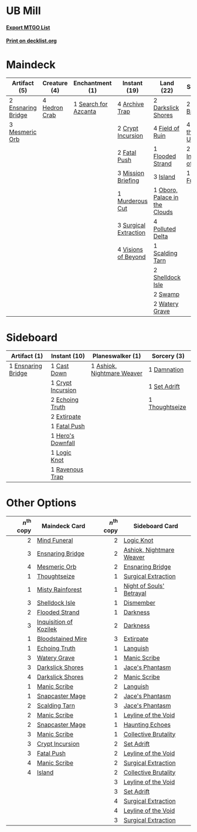 # UB Mill

#### [Export MTGO List](../collection/UB%20Mill/UB%20Mill.txt)
#### [Print on decklist.org](http://decklist.org/?deckmain=4%09Archive%20Trap%0A2%09Collective%20Brutality%0A2%09Crypt%20Incursion%0A2%09Darkslick%20Shores%0A2%09Ensnaring%20Bridge%0A2%09Fatal%20Push%0A4%09Field%20of%20Ruin%0A1%09Flooded%20Strand%0A4%09Glimpse%20the%20Unthinkable%0A4%09Hedron%20Crab%0A2%09Inquisition%20of%20Kozilek%0A3%09Island%0A3%09Mesmeric%20Orb%0A1%09Mind%20Funeral%0A3%09Mission%20Briefing%0A1%09Murderous%20Cut%0A1%09Oboro,%20Palace%20in%20the%20Clouds%0A4%09Polluted%20Delta%0A1%09Scalding%20Tarn%0A1%09Search%20for%20Azcanta%0A2%09Shelldock%20Isle%0A3%09Surgical%20Extraction%0A2%09Swamp%0A4%09Visions%20of%20Beyond%0A2%09Watery%20Grave&deckside=1%09Ashiok,%20Nightmare%20Weaver%0A1%09Cast%20Down%0A1%09Crypt%20Incursion%0A1%09Damnation%0A2%09Echoing%20Truth%0A1%09Ensnaring%20Bridge%0A2%09Extirpate%0A1%09Fatal%20Push%0A1%09Hero's%20Downfall%0A1%09Logic%20Knot%0A1%09Ravenous%20Trap%0A1%09Set%20Adrift%0A1%09Thoughtseize)
# Maindeck

|                                        Artifact (5)                                        |                                      Creature (4)                                      |                                        Enchantment (1)                                        |                                          Instant (19)                                          |                                               Land (22)                                               |                                            Sorcery (9)                                             |
|--------------------------------------------------------------------------------------------|----------------------------------------------------------------------------------------|-----------------------------------------------------------------------------------------------|------------------------------------------------------------------------------------------------|-------------------------------------------------------------------------------------------------------|----------------------------------------------------------------------------------------------------|
|2 [Ensnaring Bridge](http://gatherer.wizards.com/Pages/Card/Details.aspx?multiverseid=15866)|4 [Hedron Crab](http://gatherer.wizards.com/Pages/Card/Details.aspx?multiverseid=180348)|1 [Search for Azcanta](http://gatherer.wizards.com/Pages/Card/Details.aspx?multiverseid=435226)|4 [Archive Trap](http://gatherer.wizards.com/Pages/Card/Details.aspx?multiverseid=197538)       |2 [Darkslick Shores](http://gatherer.wizards.com/Pages/Card/Details.aspx?multiverseid=209400)          |2 [Collective Brutality](http://gatherer.wizards.com/Pages/Card/Details.aspx?multiverseid=414380)   |
|3 [Mesmeric Orb](http://gatherer.wizards.com/Pages/Card/Details.aspx?multiverseid=30008)    |                                                                                        |                                                                                               |2 [Crypt Incursion](http://gatherer.wizards.com/Pages/Card/Details.aspx?multiverseid=369056)    |4 [Field of Ruin](http://gatherer.wizards.com/Pages/Card/Details.aspx?multiverseid=435415)             |4 [Glimpse the Unthinkable](http://gatherer.wizards.com/Pages/Card/Details.aspx?multiverseid=455918)|
|                                                                                            |                                                                                        |                                                                                               |2 [Fatal Push](http://gatherer.wizards.com/Pages/Card/Details.aspx?multiverseid=423724)         |1 [Flooded Strand](http://gatherer.wizards.com/Pages/Card/Details.aspx?multiverseid=405098)            |2 [Inquisition of Kozilek](http://gatherer.wizards.com/Pages/Card/Details.aspx?multiverseid=416897) |
|                                                                                            |                                                                                        |                                                                                               |3 [Mission Briefing](http://gatherer.wizards.com/Pages/Card/Details.aspx?multiverseid=452794)   |3 [Island](http://gatherer.wizards.com/Pages/Card/Details.aspx?multiverseid=439857)                    |1 [Mind Funeral](http://gatherer.wizards.com/Pages/Card/Details.aspx?multiverseid=179599)           |
|                                                                                            |                                                                                        |                                                                                               |1 [Murderous Cut](http://gatherer.wizards.com/Pages/Card/Details.aspx?multiverseid=386613)      |1 [Oboro, Palace in the Clouds](http://gatherer.wizards.com/Pages/Card/Details.aspx?multiverseid=74206)|                                                                                                    |
|                                                                                            |                                                                                        |                                                                                               |3 [Surgical Extraction](http://gatherer.wizards.com/Pages/Card/Details.aspx?multiverseid=397706)|4 [Polluted Delta](http://gatherer.wizards.com/Pages/Card/Details.aspx?multiverseid=405104)            |                                                                                                    |
|                                                                                            |                                                                                        |                                                                                               |4 [Visions of Beyond](http://gatherer.wizards.com/Pages/Card/Details.aspx?multiverseid=220226)  |1 [Scalding Tarn](http://gatherer.wizards.com/Pages/Card/Details.aspx?multiverseid=405107)             |                                                                                                    |
|                                                                                            |                                                                                        |                                                                                               |                                                                                                |2 [Shelldock Isle](http://gatherer.wizards.com/Pages/Card/Details.aspx?multiverseid=146178)            |                                                                                                    |
|                                                                                            |                                                                                        |                                                                                               |                                                                                                |2 [Swamp](http://gatherer.wizards.com/Pages/Card/Details.aspx?multiverseid=439858)                     |                                                                                                    |
|                                                                                            |                                                                                        |                                                                                               |                                                                                                |2 [Watery Grave](http://gatherer.wizards.com/Pages/Card/Details.aspx?multiverseid=405114)              |                                                                                                    |


# Sideboard

|                                        Artifact (1)                                        |                                        Instant (10)                                        |                                          Planeswalker (1)                                           |                                       Sorcery (3)                                       |
|--------------------------------------------------------------------------------------------|--------------------------------------------------------------------------------------------|-----------------------------------------------------------------------------------------------------|-----------------------------------------------------------------------------------------|
|1 [Ensnaring Bridge](http://gatherer.wizards.com/Pages/Card/Details.aspx?multiverseid=15866)|1 [Cast Down](http://gatherer.wizards.com/Pages/Card/Details.aspx?multiverseid=442969)      |1 [Ashiok, Nightmare Weaver](http://gatherer.wizards.com/Pages/Card/Details.aspx?multiverseid=373500)|1 [Damnation](http://gatherer.wizards.com/Pages/Card/Details.aspx?multiverseid=425888)   |
|                                                                                            |1 [Crypt Incursion](http://gatherer.wizards.com/Pages/Card/Details.aspx?multiverseid=369056)|                                                                                                     |1 [Set Adrift](http://gatherer.wizards.com/Pages/Card/Details.aspx?multiverseid=386661)  |
|                                                                                            |2 [Echoing Truth](http://gatherer.wizards.com/Pages/Card/Details.aspx?multiverseid=405212)  |                                                                                                     |1 [Thoughtseize](http://gatherer.wizards.com/Pages/Card/Details.aspx?multiverseid=438676)|
|                                                                                            |2 [Extirpate](http://gatherer.wizards.com/Pages/Card/Details.aspx?multiverseid=370384)      |                                                                                                     |                                                                                         |
|                                                                                            |1 [Fatal Push](http://gatherer.wizards.com/Pages/Card/Details.aspx?multiverseid=423724)     |                                                                                                     |                                                                                         |
|                                                                                            |1 [Hero's Downfall](http://gatherer.wizards.com/Pages/Card/Details.aspx?multiverseid=373575)|                                                                                                     |                                                                                         |
|                                                                                            |1 [Logic Knot](http://gatherer.wizards.com/Pages/Card/Details.aspx?multiverseid=126151)     |                                                                                                     |                                                                                         |
|                                                                                            |1 [Ravenous Trap](http://gatherer.wizards.com/Pages/Card/Details.aspx?multiverseid=197537)  |                                                                                                     |                                                                                         |


# Other Options

|*n*<sup>th</sup> copy|                                          Maindeck Card                                          |*n*<sup>th</sup> copy|                                          Sideboard Card                                           |
|--------------------:|-------------------------------------------------------------------------------------------------|--------------------:|---------------------------------------------------------------------------------------------------|
|                    2|[Mind Funeral](http://gatherer.wizards.com/Pages/Card/Details.aspx?multiverseid=179599)          |                    2|[Logic Knot](http://gatherer.wizards.com/Pages/Card/Details.aspx?multiverseid=126151)              |
|                    3|[Ensnaring Bridge](http://gatherer.wizards.com/Pages/Card/Details.aspx?multiverseid=15866)       |                    2|[Ashiok, Nightmare Weaver](http://gatherer.wizards.com/Pages/Card/Details.aspx?multiverseid=373500)|
|                    4|[Mesmeric Orb](http://gatherer.wizards.com/Pages/Card/Details.aspx?multiverseid=30008)           |                    2|[Ensnaring Bridge](http://gatherer.wizards.com/Pages/Card/Details.aspx?multiverseid=15866)         |
|                    1|[Thoughtseize](http://gatherer.wizards.com/Pages/Card/Details.aspx?multiverseid=438676)          |                    1|[Surgical Extraction](http://gatherer.wizards.com/Pages/Card/Details.aspx?multiverseid=397706)     |
|                    1|[Misty Rainforest](http://gatherer.wizards.com/Pages/Card/Details.aspx?multiverseid=405102)      |                    1|[Night of Souls' Betrayal](http://gatherer.wizards.com/Pages/Card/Details.aspx?multiverseid=78991) |
|                    3|[Shelldock Isle](http://gatherer.wizards.com/Pages/Card/Details.aspx?multiverseid=146178)        |                    1|[Dismember](http://gatherer.wizards.com/Pages/Card/Details.aspx?multiverseid=382182)               |
|                    2|[Flooded Strand](http://gatherer.wizards.com/Pages/Card/Details.aspx?multiverseid=405098)        |                    1|[Darkness](http://gatherer.wizards.com/Pages/Card/Details.aspx?multiverseid=1434)                  |
|                    3|[Inquisition of Kozilek](http://gatherer.wizards.com/Pages/Card/Details.aspx?multiverseid=416897)|                    2|[Darkness](http://gatherer.wizards.com/Pages/Card/Details.aspx?multiverseid=1434)                  |
|                    1|[Bloodstained Mire](http://gatherer.wizards.com/Pages/Card/Details.aspx?multiverseid=405094)     |                    3|[Extirpate](http://gatherer.wizards.com/Pages/Card/Details.aspx?multiverseid=370384)               |
|                    1|[Echoing Truth](http://gatherer.wizards.com/Pages/Card/Details.aspx?multiverseid=405212)         |                    1|[Languish](http://gatherer.wizards.com/Pages/Card/Details.aspx?multiverseid=420731)                |
|                    3|[Watery Grave](http://gatherer.wizards.com/Pages/Card/Details.aspx?multiverseid=405114)          |                    1|[Manic Scribe](http://gatherer.wizards.com/Pages/Card/Details.aspx?multiverseid=409816)            |
|                    3|[Darkslick Shores](http://gatherer.wizards.com/Pages/Card/Details.aspx?multiverseid=209400)      |                    1|[Jace's Phantasm](http://gatherer.wizards.com/Pages/Card/Details.aspx?multiverseid=380245)         |
|                    4|[Darkslick Shores](http://gatherer.wizards.com/Pages/Card/Details.aspx?multiverseid=209400)      |                    2|[Manic Scribe](http://gatherer.wizards.com/Pages/Card/Details.aspx?multiverseid=409816)            |
|                    1|[Manic Scribe](http://gatherer.wizards.com/Pages/Card/Details.aspx?multiverseid=409816)          |                    2|[Languish](http://gatherer.wizards.com/Pages/Card/Details.aspx?multiverseid=420731)                |
|                    1|[Snapcaster Mage](http://gatherer.wizards.com/Pages/Card/Details.aspx?multiverseid=227676)       |                    2|[Jace's Phantasm](http://gatherer.wizards.com/Pages/Card/Details.aspx?multiverseid=380245)         |
|                    2|[Scalding Tarn](http://gatherer.wizards.com/Pages/Card/Details.aspx?multiverseid=405107)         |                    3|[Jace's Phantasm](http://gatherer.wizards.com/Pages/Card/Details.aspx?multiverseid=380245)         |
|                    2|[Manic Scribe](http://gatherer.wizards.com/Pages/Card/Details.aspx?multiverseid=409816)          |                    1|[Leyline of the Void](http://gatherer.wizards.com/Pages/Card/Details.aspx?multiverseid=107682)     |
|                    2|[Snapcaster Mage](http://gatherer.wizards.com/Pages/Card/Details.aspx?multiverseid=227676)       |                    1|[Haunting Echoes](http://gatherer.wizards.com/Pages/Card/Details.aspx?multiverseid=190577)         |
|                    3|[Manic Scribe](http://gatherer.wizards.com/Pages/Card/Details.aspx?multiverseid=409816)          |                    1|[Collective Brutality](http://gatherer.wizards.com/Pages/Card/Details.aspx?multiverseid=414380)    |
|                    3|[Crypt Incursion](http://gatherer.wizards.com/Pages/Card/Details.aspx?multiverseid=369056)       |                    2|[Set Adrift](http://gatherer.wizards.com/Pages/Card/Details.aspx?multiverseid=386661)              |
|                    3|[Fatal Push](http://gatherer.wizards.com/Pages/Card/Details.aspx?multiverseid=423724)            |                    2|[Leyline of the Void](http://gatherer.wizards.com/Pages/Card/Details.aspx?multiverseid=107682)     |
|                    4|[Manic Scribe](http://gatherer.wizards.com/Pages/Card/Details.aspx?multiverseid=409816)          |                    2|[Surgical Extraction](http://gatherer.wizards.com/Pages/Card/Details.aspx?multiverseid=397706)     |
|                    4|[Island](http://gatherer.wizards.com/Pages/Card/Details.aspx?multiverseid=439857)                |                    2|[Collective Brutality](http://gatherer.wizards.com/Pages/Card/Details.aspx?multiverseid=414380)    |
|                     |                                                                                                 |                    3|[Leyline of the Void](http://gatherer.wizards.com/Pages/Card/Details.aspx?multiverseid=107682)     |
|                     |                                                                                                 |                    3|[Set Adrift](http://gatherer.wizards.com/Pages/Card/Details.aspx?multiverseid=386661)              |
|                     |                                                                                                 |                    4|[Surgical Extraction](http://gatherer.wizards.com/Pages/Card/Details.aspx?multiverseid=397706)     |
|                     |                                                                                                 |                    4|[Leyline of the Void](http://gatherer.wizards.com/Pages/Card/Details.aspx?multiverseid=107682)     |
|                     |                                                                                                 |                    3|[Surgical Extraction](http://gatherer.wizards.com/Pages/Card/Details.aspx?multiverseid=397706)     |

